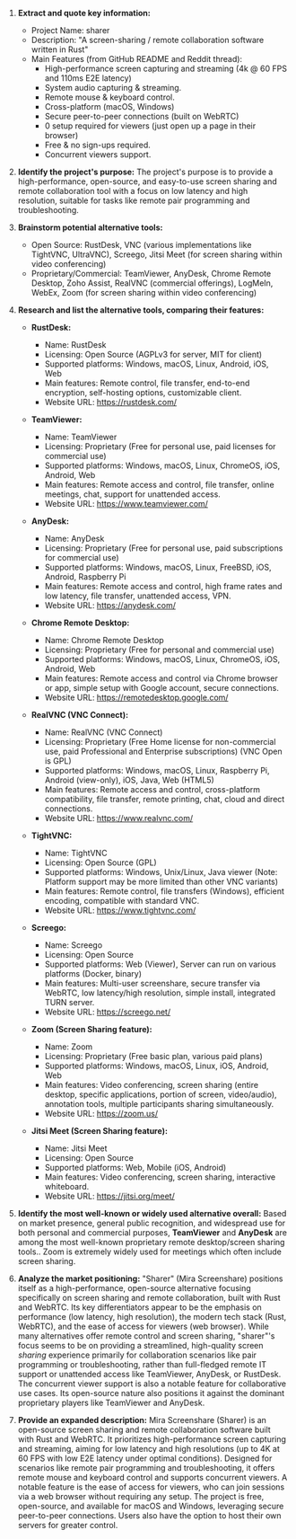 1.  **Extract and quote key information:**
    *   Project Name: sharer
    *   Description: "A screen-sharing / remote collaboration software written in Rust"
    *   Main Features (from GitHub README and Reddit thread):
        *   High-performance screen capturing and streaming (4k @ 60 FPS and 110ms E2E latency)
        *   System audio capturing & streaming.
        *   Remote mouse & keyboard control.
        *   Cross-platform (macOS, Windows)
        *   Secure peer-to-peer connections (built on WebRTC)
        *   0 setup required for viewers (just open up a page in their browser)
        *   Free & no sign-ups required.
        *   Concurrent viewers support.

2.  **Identify the project's purpose:**
    The project's purpose is to provide a high-performance, open-source, and easy-to-use screen sharing and remote collaboration tool with a focus on low latency and high resolution, suitable for tasks like remote pair programming and troubleshooting.

3.  **Brainstorm potential alternative tools:**
    *   Open Source: RustDesk, VNC (various implementations like TightVNC, UltraVNC), Screego, Jitsi Meet (for screen sharing within video conferencing)
    *   Proprietary/Commercial: TeamViewer, AnyDesk, Chrome Remote Desktop, Zoho Assist, RealVNC (commercial offerings), LogMeIn, WebEx, Zoom (for screen sharing within video conferencing)

4.  **Research and list the alternative tools, comparing their features:**

    *   **RustDesk:**
        *   Name: RustDesk
        *   Licensing: Open Source (AGPLv3 for server, MIT for client)
        *   Supported platforms: Windows, macOS, Linux, Android, iOS, Web
        *   Main features: Remote control, file transfer, end-to-end encryption, self-hosting options, customizable client.
        *   Website URL: https://rustdesk.com/

    *   **TeamViewer:**
        *   Name: TeamViewer
        *   Licensing: Proprietary (Free for personal use, paid licenses for commercial use)
        *   Supported platforms: Windows, macOS, Linux, ChromeOS, iOS, Android, Web
        *   Main features: Remote access and control, file transfer, online meetings, chat, support for unattended access.
        *   Website URL: https://www.teamviewer.com/

    *   **AnyDesk:**
        *   Name: AnyDesk
        *   Licensing: Proprietary (Free for personal use, paid subscriptions for commercial use)
        *   Supported platforms: Windows, macOS, Linux, FreeBSD, iOS, Android, Raspberry Pi
        *   Main features: Remote access and control, high frame rates and low latency, file transfer, unattended access, VPN.
        *   Website URL: https://anydesk.com/

    *   **Chrome Remote Desktop:**
        *   Name: Chrome Remote Desktop
        *   Licensing: Proprietary (Free for personal and commercial use)
        *   Supported platforms: Windows, macOS, Linux, ChromeOS, iOS, Android, Web
        *   Main features: Remote access and control via Chrome browser or app, simple setup with Google account, secure connections.
        *   Website URL: https://remotedesktop.google.com/

    *   **RealVNC (VNC Connect):**
        *   Name: RealVNC (VNC Connect)
        *   Licensing: Proprietary (Free Home license for non-commercial use, paid Professional and Enterprise subscriptions) (VNC Open is GPL)
        *   Supported platforms: Windows, macOS, Linux, Raspberry Pi, Android (view-only), iOS, Java, Web (HTML5)
        *   Main features: Remote access and control, cross-platform compatibility, file transfer, remote printing, chat, cloud and direct connections.
        *   Website URL: https://www.realvnc.com/

    *   **TightVNC:**
        *   Name: TightVNC
        *   Licensing: Open Source (GPL)
        *   Supported platforms: Windows, Unix/Linux, Java viewer (Note: Platform support may be more limited than other VNC variants)
        *   Main features: Remote control, file transfers (Windows), efficient encoding, compatible with standard VNC.
        *   Website URL: https://www.tightvnc.com/

    *   **Screego:**
        *   Name: Screego
        *   Licensing: Open Source
        *   Supported platforms: Web (Viewer), Server can run on various platforms (Docker, binary)
        *   Main features: Multi-user screenshare, secure transfer via WebRTC, low latency/high resolution, simple install, integrated TURN server.
        *   Website URL: https://screego.net/

    *   **Zoom (Screen Sharing feature):**
        *   Name: Zoom
        *   Licensing: Proprietary (Free basic plan, various paid plans)
        *   Supported platforms: Windows, macOS, Linux, iOS, Android, Web
        *   Main features: Video conferencing, screen sharing (entire desktop, specific applications, portion of screen, video/audio), annotation tools, multiple participants sharing simultaneously.
        *   Website URL: https://zoom.us/

    *   **Jitsi Meet (Screen Sharing feature):**
        *   Name: Jitsi Meet
        *   Licensing: Open Source
        *   Supported platforms: Web, Mobile (iOS, Android)
        *   Main features: Video conferencing, screen sharing, interactive whiteboard.
        *   Website URL: https://jitsi.org/meet/

5.  **Identify the most well-known or widely used alternative overall:**
    Based on market presence, general public recognition, and widespread use for both personal and commercial purposes, **TeamViewer** and **AnyDesk** are among the most well-known proprietary remote desktop/screen sharing tools.. Zoom is extremely widely used for meetings which often include screen sharing.

6.  **Analyze the market positioning:**
    "Sharer" (Mira Screenshare) positions itself as a high-performance, open-source alternative focusing specifically on screen sharing and remote collaboration, built with Rust and WebRTC. Its key differentiators appear to be the emphasis on performance (low latency, high resolution), the modern tech stack (Rust, WebRTC), and the ease of access for viewers (web browser). While many alternatives offer remote control and screen sharing, "sharer"'s focus seems to be on providing a streamlined, high-quality screen *sharing* experience primarily for collaboration scenarios like pair programming or troubleshooting, rather than full-fledged remote IT support or unattended access like TeamViewer, AnyDesk, or RustDesk. The concurrent viewer support is also a notable feature for collaborative use cases. Its open-source nature also positions it against the dominant proprietary players like TeamViewer and AnyDesk.

7.  **Provide an expanded description:**
    Mira Screenshare (Sharer) is an open-source screen sharing and remote collaboration software built with Rust and WebRTC. It prioritizes high-performance screen capturing and streaming, aiming for low latency and high resolutions (up to 4K at 60 FPS with low E2E latency under optimal conditions). Designed for scenarios like remote pair programming and troubleshooting, it offers remote mouse and keyboard control and supports concurrent viewers. A notable feature is the ease of access for viewers, who can join sessions via a web browser without requiring any setup. The project is free, open-source, and available for macOS and Windows, leveraging secure peer-to-peer connections. Users also have the option to host their own servers for greater control.